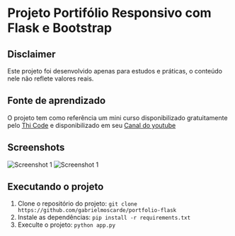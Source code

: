# Projeto Portifólio Responsivo com Flask e Bootstrap 

## Disclaimer
Este projeto foi desenvolvido apenas para estudos e práticas, o conteúdo nele não reflete valores reais.

## Fonte de aprendizado
O projeto tem como referência um mini curso disponibilizado gratuitamente pelo [Thi Code](https://www.thicode.com.br/) e disponibilizado em seu [Canal do youtube](https://www.youtube.com/@thi_code)

## Screenshots
![Screenshot 1](/screenshots/screenshot1.png)
![Screenshot 1](/screenshots/screenshot1.png)

## Executando o projeto

1. Clone o repositório do projeto: `git clone https://github.com/gabrielmoscarde/portfolio-flask`
2. Instale as dependências: `pip install -r requirements.txt`
3. Execulte o projeto: `python app.py`

